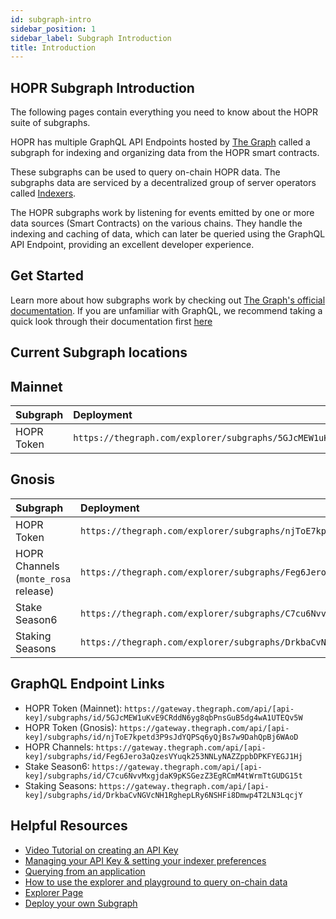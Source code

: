 ```yaml
---
id: subgraph-intro
sidebar_position: 1
sidebar_label: Subgraph Introduction
title: Introduction
---
```


## HOPR Subgraph Introduction

The following pages contain everything you need to know about the HOPR suite of subgraphs.

HOPR has multiple GraphQL API Endpoints hosted by [The Graph](https://thegraph.com/docs/about/introduction#what-the-graph-is) called a subgraph for indexing and organizing data from the HOPR smart contracts.

These subgraphs can be used to query on-chain HOPR data. The subgraphs data are serviced by a decentralized group of server operators called [Indexers](https://thegraph.com/docs/en/network/indexing/).

The HOPR subgraphs work by listening for events emitted by one or more data sources (Smart Contracts) on the various chains. They handle the indexing and caching of data, which can later be queried using the GraphQL API Endpoint, providing an excellent developer experience.

## Get Started

Learn more about how subgraphs work by checking out [The Graph's official documentation](https://thegraph.com/docs/en/). If you are unfamiliar with GraphQL, we recommend taking a quick look through their documentation first [here](https://graphql.org/learn/)

## Current Subgraph locations

## Mainnet

| Subgraph   | Deployment                                                                             |
| :--------- | :------------------------------------------------------------------------------------- |
| HOPR Token | `https://thegraph.com/explorer/subgraphs/5GJcMEW1uKvE9CRddN6yg8qbPnsGuB5dg4wA1UTEQv5W` |

## Gnosis

| Subgraph                             | Deployment                                                                             |
| :----------------------------------- | :------------------------------------------------------------------------------------- |
| HOPR Token                           | `https://thegraph.com/explorer/subgraphs/njToE7kpetd3P9sJdYQPSq6yQjBs7w9DahQpBj6WAoD`  |
| HOPR Channels (`monte_rosa` release) | `https://thegraph.com/explorer/subgraphs/Feg6Jero3aQzesVYuqk253NNLyNAZZppbDPKFYEGJ1Hj` |
| Stake Season6                        | `https://thegraph.com/explorer/subgraphs/C7cu6NvvMxgjdaK9pKSGezZ3EgRCmM4tWrmTtGUDG15t` |
| Staking Seasons                      | `https://thegraph.com/explorer/subgraphs/DrkbaCvNGVcNH1RghepLRy6NSHFi8Dmwp4T2LN3LqcjY` |

## GraphQL Endpoint Links

- HOPR Token (Mainnet): `https://gateway.thegraph.com/api/[api-key]/subgraphs/id/5GJcMEW1uKvE9CRddN6yg8qbPnsGuB5dg4wA1UTEQv5W`
- HOPR Token (Gnosis): `https://gateway.thegraph.com/api/[api-key]/subgraphs/id/njToE7kpetd3P9sJdYQPSq6yQjBs7w9DahQpBj6WAoD`
- HOPR Channels: `https://gateway.thegraph.com/api/[api-key]/subgraphs/id/Feg6Jero3aQzesVYuqk253NNLyNAZZppbDPKFYEGJ1Hj`
- Stake Season6: `https://gateway.thegraph.com/api/[api-key]/subgraphs/id/C7cu6NvvMxgjdaK9pKSGezZ3EgRCmM4tWrmTtGUDG15t`
- Staking Seasons: `https://gateway.thegraph.com/api/[api-key]/subgraphs/id/DrkbaCvNGVcNH1RghepLRy6NSHFi8Dmwp4T2LN3LqcjY`

## Helpful Resources

- [Video Tutorial on creating an API Key](https://www.youtube.com/watch?v=UrfIpm-Vlgs)
- [Managing your API Key & setting your indexer preferences](https://thegraph.com/docs/en/studio/managing-api-keys/)
- [Querying from an application](https://thegraph.com/docs/en/developer/querying-from-your-app/)
- [How to use the explorer and playground to query on-chain data](https://medium.com/@chidubem_/how-to-query-on-chain-data-with-the-graph-f8507488215)
- [Explorer Page](https://thegraph.com/explorer/subgraph?id=FDrqtqbp8LhG1hSnwtWB2hE6C97FWA54irrozjb2TtMH&view=Overview)
- [Deploy your own Subgraph](https://thegraph.com/docs/en/developing/creating-a-subgraph/)
